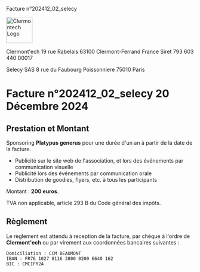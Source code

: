 <p class="invoice-number">Facture n°202412_02_selecy</p>

<img class="left" width="70px" src="http://clermontech.org/images/clermontech_logo_200px.png" alt="Clermontech Logo" />

<p class="address-us">
<span class="address-title">Clermont'ech</span>
<span class="address-street">19 rue Rabelais</span>
<span class="address-city">63100 Clermont-Ferrand</span>
<span class="address-country">France</span>
<span class="address-extra">Siret 793 603 440 00017</span>
</p>

<p class="address-client">
<span class="address-title">Selecy SAS</span>
<span class="address-street">8 rue du Faubourg Poissonniere</span>
<span class="address-city">75010 Paris</span>
</p>

<h1 class="invoice-title">
Facture n°202412_02_selecy 20 Décembre 2024
</h1>

## Prestation et Montant

Sponsoring **Platypus generus** pour une durée d'un an à partir de la
date de la facture.

* Publicité sur le site web de l'association, et lors des événements par communication visuelle
* Publicité lors des événements par communication orale
* Distribution de goodies, flyers, etc. à tous les participants

Montant : **200 euros**.

TVA non applicable, article 293 B du Code général des impôts.


## Règlement

Le règlement est attendu à reception de la facture, par chèque à l'ordre de
**Clermont'ech** ou par virement aux coordonnées bancaires suivantes :

	Domiciliation : CCM BEAUMONT
	IBAN : FR76 1027 8116 3800 0200 6640 162
	BIC : CMCIFR2A
